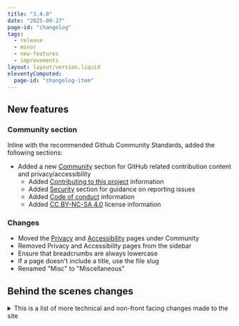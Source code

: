 ```yaml
---
title: "3.4.0"
date: "2025-09-27"
page-id: "changelog"
tags: 
  - release
  - minor
  - new-features
  - improvements
layout: layout/version.liquid
eleventyComputed:
  page-id: "changelog-item"
---
```


## New features
### Community section
Inline with the recommended Github Community Standards, added the following sections:
- Added a new [Community](/community) section for GitHub related contribution content and privacy/accessibility
  - Added [Contributing to this project](/community/contributing) information
  - Added [Security](/community/security) section for guidance on reporting issues
  - Added [Code of conduct](/community/code-of-conduct) information
  - Added [CC BY-NC-SA 4.0](/community/license) license information

### Changes
- Moved the [Privacy](/community/privacy) and [Accessibility](/community/accessibility) pages under Community
- Removed Privacy and Accessibility pages from the sidebar
- Ensure that breadcrumbs are always lowercase
- If a page doesn't include a title, use the file slug
- Renamed "Misc" to "Miscellaneous"

## Behind the scenes changes
<details>
<summary>This is a list of more technical and non-front facing changes made to the site  </summary>

### File rendering
- Added support for the 11ty markdown plugin
- Added support for the 11ty render plugin
- Added filters and shortcodes to allow reading files and rendering markdown files, this allows keeping GitHub specific files in location and rendering them out onto pages in other locations
- Added a filter that returns content in lowercase
</details>